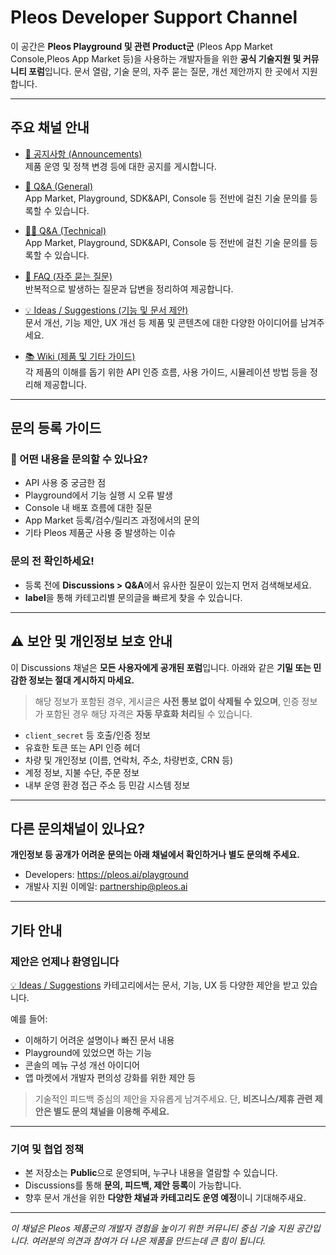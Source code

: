 # Pleos Developer Support Channel
이 공간은 **Pleos Playground 및 관련 Product군** (Pleos App Market Console,Pleos App Market 등)을
사용하는 개발자들을 위한 **공식 기술지원 및 커뮤니티 포럼**입니다. 문서 열람, 기술 문의, 자주 묻는 질문, 개선 제안까지 한 곳에서 지원합니다.

---

## 주요 채널 안내

- [📢 공지사항 (Announcements)](https://github.com/Pleos-Playground/pleos-playground-api/discussions/categories/announcement)  
  제품 운영 및 정책 변경 등에 대한 공지를 게시합니다.

- [🤔 Q&A (General) ](https://github.com/Pleos-Playground/pleos-playground-api/discussions/categories/q-a-general)  
  App Market, Playground, SDK&API, Console 등 전반에 걸친 기술 문의를 등록할 수 있습니다.

- [🧑‍💻 Q&A (Technical) ](https://github.com/Pleos-Playground/pleos-playground-api/discussions/categories/q-a-technical)  
  App Market, Playground, SDK&API, Console 등 전반에 걸친 기술 문의를 등록할 수 있습니다.

- [💬 FAQ (자주 묻는 질문)](https://github.com/Pleos-Playground/pleos-playground-api/discussions/categories/faq)  
  반복적으로 발생하는 질문과 답변을 정리하여 제공합니다.

- [💡 Ideas / Suggestions (기능 및 문서 제안)](https://github.com/Pleos-Playground/pleos-playground-api/discussions/categories/ideas-suggestions)  
  문서 개선, 기능 제안, UX 개선 등 제품 및 콘텐츠에 대한 다양한 아이디어를 남겨주세요.

- [📚 Wiki (제품 및 기타 가이드)](https://github.com/Pleos-Playground/pleos-playground-api/wiki)  
  각 제품의 이해를 돕기 위한 API 인증 흐름, 사용 가이드, 시뮬레이션 방법 등을 정리해 제공합니다.

---

## 문의 등록 가이드

### 🤔 어떤 내용을 문의할 수 있나요? 
- API 사용 중 궁금한 점
- Playground에서 기능 실행 시 오류 발생
- Console 내 배포 흐름에 대한 질문
- App Market 등록/검수/릴리즈 과정에서의 문의
- 기타 Pleos 제품군 사용 중 발생하는 이슈

### 문의 전 확인하세요!
- 등록 전에 **Discussions > Q&A**에서 유사한 질문이 있는지 먼저 검색해보세요.
- **label**을 통해 카테고리별 문의글을 빠르게 찾을 수 있습니다. 

---

## ⚠️ 보안 및 개인정보 보호 안내

이 Discussions 채널은 **모든 사용자에게 공개된 포럼**입니다.  아래와 같은 **기밀 또는 민감한 정보는 절대 게시하지 마세요.**
> 해당 정보가 포함된 경우, 게시글은 **사전 통보 없이 삭제될 수 있으며**, 인증 정보가 포함된 경우 해당 자격은 **자동 무효화 처리**될 수 있습니다.

- `client_secret` 등 호출/인증 정보
- 유효한 토큰 또는 API 인증 헤더
- 차량 및 개인정보 (이름, 연락처, 주소, 차량번호, CRN 등)
- 계정 정보, 지불 수단, 주문 정보
- 내부 운영 환경 접근 주소 등 민감 시스템 정보


---

## 다른 문의채널이 있나요?

**개인정보 등 공개가 어려운 문의는 아래 채널에서 확인하거나 별도 문의해 주세요.**

- Developers: https://pleos.ai/playground 
- 개발사 지원 이메일: partnership@pleos.ai


---
## 기타 안내

### 제안은 언제나 환영입니다

[💡 Ideas / Suggestions](https://github.com/Pleos-Playground/pleos-playground-api/discussions/categories/ideas-suggestions) 카테고리에서는 문서, 기능, UX 등 다양한 제안을 받고 있습니다.

예를 들어:
- 이해하기 어려운 설명이나 빠진 문서 내용
- Playground에 있었으면 하는 기능
- 콘솔의 메뉴 구성 개선 아이디어
- 앱 마켓에서 개발자 편의성 강화를 위한 제안 등

> 기술적인 피드백 중심의 제안을 자유롭게 남겨주세요.  단, **비즈니스/제휴 관련 제안은 별도 문의 채널을 이용해 주세요.**

---

### 기여 및 협업 정책

- 본 저장소는 **Public**으로 운영되며, 누구나 내용을 열람할 수 있습니다.
- Discussions를 통해 **문의, 피드백, 제안 등록**이 가능합니다.
- 향후 문서 개선을 위한 **다양한 채널과 카테고리도 운영 예정**이니 기대해주새요.

---

_이 채널은 Pleos 제품군의 개발자 경험을 높이기 위한 커뮤니티 중심 기술 지원 공간입니다. 여러분의 의견과 참여가 더 나은 제품을 만드는데 큰 힘이 됩니다._
